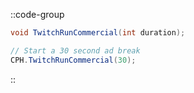 ::code-group
  ```csharp [Method]
  void TwitchRunCommercial(int duration);
  ```
  ```csharp [Example]
  // Start a 30 second ad break
  CPH.TwitchRunCommercial(30);
  ```
::